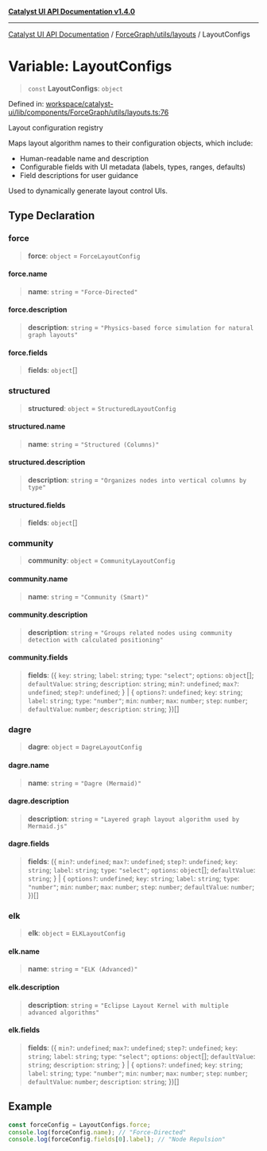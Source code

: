 [**Catalyst UI API Documentation v1.4.0**](../../../../README.md)

---

[Catalyst UI API Documentation](../../../../README.md) / [ForceGraph/utils/layouts](../README.md) / LayoutConfigs

# Variable: LayoutConfigs

> `const` **LayoutConfigs**: `object`

Defined in: [workspace/catalyst-ui/lib/components/ForceGraph/utils/layouts.ts:76](https://github.com/TheBranchDriftCatalyst/catalyst-ui/blob/main/lib/components/ForceGraph/utils/layouts.ts#L76)

Layout configuration registry

Maps layout algorithm names to their configuration objects, which include:

- Human-readable name and description
- Configurable fields with UI metadata (labels, types, ranges, defaults)
- Field descriptions for user guidance

Used to dynamically generate layout control UIs.

## Type Declaration

### force

> **force**: `object` = `ForceLayoutConfig`

#### force.name

> **name**: `string` = `"Force-Directed"`

#### force.description

> **description**: `string` = `"Physics-based force simulation for natural graph layouts"`

#### force.fields

> **fields**: `object`[]

### structured

> **structured**: `object` = `StructuredLayoutConfig`

#### structured.name

> **name**: `string` = `"Structured (Columns)"`

#### structured.description

> **description**: `string` = `"Organizes nodes into vertical columns by type"`

#### structured.fields

> **fields**: `object`[]

### community

> **community**: `object` = `CommunityLayoutConfig`

#### community.name

> **name**: `string` = `"Community (Smart)"`

#### community.description

> **description**: `string` = `"Groups related nodes using community detection with calculated positioning"`

#### community.fields

> **fields**: (\{ `key`: `string`; `label`: `string`; `type`: `"select"`; `options`: `object`[]; `defaultValue`: `string`; `description`: `string`; `min?`: `undefined`; `max?`: `undefined`; `step?`: `undefined`; \} \| \{ `options?`: `undefined`; `key`: `string`; `label`: `string`; `type`: `"number"`; `min`: `number`; `max`: `number`; `step`: `number`; `defaultValue`: `number`; `description`: `string`; \})[]

### dagre

> **dagre**: `object` = `DagreLayoutConfig`

#### dagre.name

> **name**: `string` = `"Dagre (Mermaid)"`

#### dagre.description

> **description**: `string` = `"Layered graph layout algorithm used by Mermaid.js"`

#### dagre.fields

> **fields**: (\{ `min?`: `undefined`; `max?`: `undefined`; `step?`: `undefined`; `key`: `string`; `label`: `string`; `type`: `"select"`; `options`: `object`[]; `defaultValue`: `string`; \} \| \{ `options?`: `undefined`; `key`: `string`; `label`: `string`; `type`: `"number"`; `min`: `number`; `max`: `number`; `step`: `number`; `defaultValue`: `number`; \})[]

### elk

> **elk**: `object` = `ELKLayoutConfig`

#### elk.name

> **name**: `string` = `"ELK (Advanced)"`

#### elk.description

> **description**: `string` = `"Eclipse Layout Kernel with multiple advanced algorithms"`

#### elk.fields

> **fields**: (\{ `min?`: `undefined`; `max?`: `undefined`; `step?`: `undefined`; `key`: `string`; `label`: `string`; `type`: `"select"`; `options`: `object`[]; `defaultValue`: `string`; `description`: `string`; \} \| \{ `options?`: `undefined`; `key`: `string`; `label`: `string`; `type`: `"number"`; `min`: `number`; `max`: `number`; `step`: `number`; `defaultValue`: `number`; `description`: `string`; \})[]

## Example

```typescript
const forceConfig = LayoutConfigs.force;
console.log(forceConfig.name); // "Force-Directed"
console.log(forceConfig.fields[0].label); // "Node Repulsion"
```
